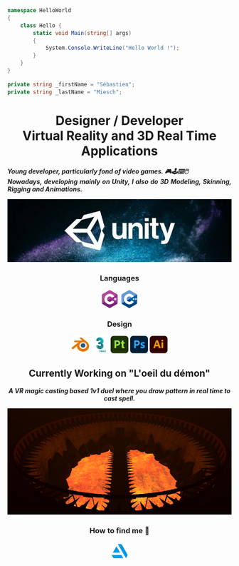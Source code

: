 ```c#
namespace HelloWorld
{
    class Hello {
        static void Main(string[] args)
        {
            System.Console.WriteLine("Hello World !");
        }
    }
}
```
```c#
private string _firstName = "Sébastien";
private string _lastName = "Miesch";
```
<h1 align="center">
    Designer / Developer<br>
    Virtual Reality and 3D Real Time Applications
</h1>

<p align="justify">
    <b>
        <i>
            Young developer, particularly fond of video games. 🎮🕹️⌨️🖱️ <br>
            Nowadays, developing mainly on Unity, I also do 3D Modeling, Skinning, Rigging and Animations. 
        </i>
    </b>
</p>
<p>
    <img width="800" src="img\unity.png" alt="Unity"/>
</p>

<h3 align="center">Languages</h3>

<p align="center">
    <img width="40" src="img\CSharp.png" alt="C#"/>
    <img width="40" src="img\C++.png" alt="C++"/>
</p>

<h3 align="center">Design</h3>

<p align="center">
    <img width="40" src="img\Blender.png" alt="Blender"/>
    <img width="40" src="img\3dsMax.png" alt="3dsMax"/>
    <img width="40" src="img\Substance3dPainter.png" alt="Substance3dPainter"/>
    <img width="40" src="img\Photoshop.png" alt="Photoshop"/>
    <img width="40" src="img\Illustrator.png" alt="Illustrator"/>
</p>
<h2 align="center">
Currently Working on &quot;L'oeil du démon&quot;
</h2>
<p align="center">
<b>
<i>
A VR magic casting based 1v1 duel where you draw pattern in real time to cast spell.           
</i>
</b>
</p>
<a href="">
 <img width="800" src="img\Arena.png" alt="Arena"/>
</a>
<h3 align="center">How to find me 🔎</h3>
<p align="center">
<a href="https://www.artstation.com/thalzen9">
    <img width="40" src="img\ArtStation.png" alt="ArtStation">
</a>

